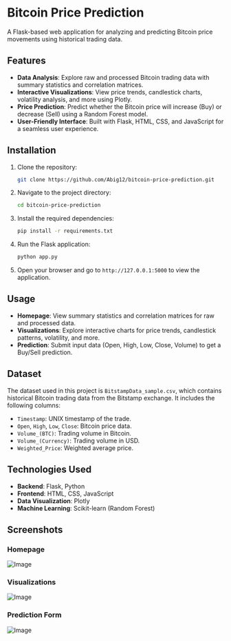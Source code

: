 # Bitcoin Price Prediction

A Flask-based web application for analyzing and predicting Bitcoin price movements using historical trading data.

## Features
- **Data Analysis**: Explore raw and processed Bitcoin trading data with summary statistics and correlation matrices.
- **Interactive Visualizations**: View price trends, candlestick charts, volatility analysis, and more using Plotly.
- **Price Prediction**: Predict whether the Bitcoin price will increase (Buy) or decrease (Sell) using a Random Forest model.
- **User-Friendly Interface**: Built with Flask, HTML, CSS, and JavaScript for a seamless user experience.

## Installation
1. Clone the repository:
   ```bash
   git clone https://github.com/Abig12/bitcoin-price-prediction.git
   ```
2. Navigate to the project directory:
   ```bash
   cd bitcoin-price-prediction
   ```
3. Install the required dependencies:
   ```bash
   pip install -r requirements.txt
   ```
4. Run the Flask application:
   ```bash
   python app.py
   ```
5. Open your browser and go to `http://127.0.0.1:5000` to view the application.

## Usage
- **Homepage**: View summary statistics and correlation matrices for raw and processed data.
- **Visualizations**: Explore interactive charts for price trends, candlestick patterns, volatility, and more.
- **Prediction**: Submit input data (Open, High, Low, Close, Volume) to get a Buy/Sell prediction.

## Dataset
The dataset used in this project is `BitstampData_sample.csv`, which contains historical Bitcoin trading data from the Bitstamp exchange. It includes the following columns:
- `Timestamp`: UNIX timestamp of the trade.
- `Open`, `High`, `Low`, `Close`: Bitcoin price data.
- `Volume_(BTC)`: Trading volume in Bitcoin.
- `Volume_(Currency)`: Trading volume in USD.
- `Weighted_Price`: Weighted average price.

## Technologies Used
- **Backend**: Flask, Python
- **Frontend**: HTML, CSS, JavaScript
- **Data Visualization**: Plotly
- **Machine Learning**: Scikit-learn (Random Forest)

## Screenshots
### Homepage
![Image](https://github.com/user-attachments/assets/39e5adfa-3733-4bd6-8366-d45a40c1888e)

### Visualizations
![Image](https://github.com/user-attachments/assets/f073d091-b550-4a1d-9980-aabd48376f08)

### Prediction Form
![Image](https://github.com/user-attachments/assets/2087346b-b14e-4b34-aa33-9974c4ec3f1f)
